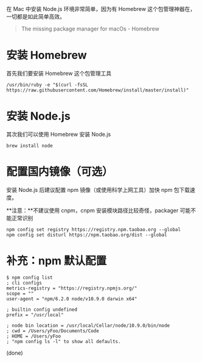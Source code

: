 在 Mac 中安装 Node.js 环境非常简单，因为有 Homebrew 这个包管理神器在，一切都是如此简单高效。

> The missing package manager for macOs - Homebrew

# 安装 Homebrew

首先我们要安装 Homebrew 这个包管理工具

```shell
/usr/bin/ruby -e "$(curl -fsSL https://raw.githubusercontent.com/Homebrew/install/master/install)"
```

# 安装 Node.js

其次我们可以使用 Homebrew 安装 Node.js

```shell
brew install node
```

# 配置国内镜像（可选）
安装 Node.js 后建议配置 npm 镜像（或使用科学上网工具）加快 npm 包下载速度。

**注意：**不建议使用 cnpm，cnpm 安装模块路径比较奇怪，packager 可能不能正常识别

```shell
npm config set registry https://registry.npm.taobao.org --global
npm config set disturl https://npm.taobao.org/dist --global
```

# 补充：npm 默认配置

```shell
$ npm config list
; cli configs
metrics-registry = "https://registry.npmjs.org/"
scope = ""
user-agent = "npm/6.2.0 node/v10.9.0 darwin x64"

; builtin config undefined
prefix = "/usr/local"

; node bin location = /usr/local/Cellar/node/10.9.0/bin/node
; cwd = /Users/yFoo/Documents/Code
; HOME = /Users/yFoo
; "npm config ls -l" to show all defaults.
```

(done)